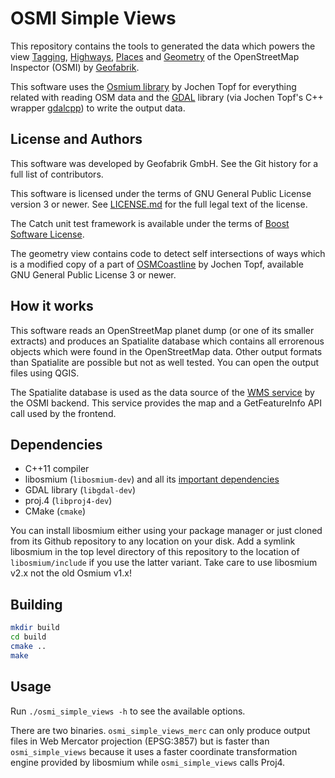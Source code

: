 # OSMI Simple Views

This repository contains the tools to generated the data which powers the view
[Tagging](http://tools.geofabrik.de/osmi/?view=tagging&lon=-70.32779&lat=41.68389&zoom=11),
[Highways](http://tools.geofabrik.de/osmi/?view=highways&lon=-4.20863&lat=40.85298&zoom=8),
[Places](http://tools.geofabrik.de/osmi/?view=places&lon=-64.55104&lat=9.07186&zoom=8&overlays=megacities,largecities,cities,towns,villages,hamlets,islands,suburbs,farms,localities,municipalities,errors_unknown_place_type,errors_population_format,errors_place_without_name,errors_population_number_format,errors_pop_type_mismatch,population)
and
[Geometry](http://tools.geofabrik.de/osmi/?view=geometry&lon=9.77490&lat=45.91982&zoom=8)
of the OpenStreetMap Inspector (OSMI) by [Geofabrik](http://www.geofabrik.de/).

This software uses the [Osmium library](https://github.com/osmcode/libosmium) by Jochen Topf for everything related with
reading OSM data and the [GDAL](http://gdal.org/) library (via Jochen Topf's C++ wrapper
[gdalcpp](https://github.com/joto/gdalcpp)) to write the output data.


## License and Authors

This software was developed by Geofabrik GmbH. See the Git history for a full
list of contributors.

This software is licensed under the terms of GNU General Public License version
3 or newer. See [LICENSE.md](LICENSE.md) for the full legal text of the license.

The Catch unit test framework is available under the terms of [Boost Software
License](test/include/LICENSE_1_0.txt).

The geometry view contains code to detect self intersections of ways which is a
modified copy of a part of [OSMCoastline](osmcode.org/osmcoastline/) by Jochen
Topf, available GNU General Public License 3 or newer.


## How it works

This software reads an OpenStreetMap planet dump (or one of its smaller extracts) and
produces an Spatialite database which contains all errorenous objects which were
found in the OpenStreetMap data. Other output formats than Spatialite are
possible but not as well tested. You can open the output files using QGIS.

The Spatialite database is used as the data source of the [WMS
service](https://wiki.openstreetmap.org/wiki/OSM_Inspector/WxS) by the OSMI
backend. This service provides the map and a GetFeatureInfo API call used by
the frontend.


## Dependencies

* C++11 compiler
* libosmium (`libosmium-dev`) and all its [important dependencies](http://osmcode.org/libosmium/manual.html#dependencies)
* GDAL library (`libgdal-dev`)
* proj.4 (`libproj4-dev`)
* CMake (`cmake`)

You can install libosmium either using your package manager or just cloned from
its Github repository to any location on your disk. Add a symlink libosmium in
the top level directory of this repository to the location of
`libosmium/include` if you use the latter variant. Take care to use libosmium
v2.x not the old Osmium v1.x!


## Building

```sh
mkdir build
cd build
cmake ..
make
```

## Usage

Run `./osmi_simple_views -h` to see the available options.

There are two binaries. `osmi_simple_views_merc` can only produce output files
in Web Mercator projection (EPSG:3857) but is faster than `osmi_simple_views`
because it uses a faster coordinate transformation engine provided by libosmium
while `osmi_simple_views` calls Proj4.

